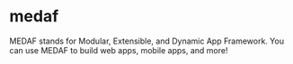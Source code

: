# medaf
MEDAF stands for Modular, Extensible, and Dynamic App Framework. You can use MEDAF to build web apps, mobile apps, and more!
